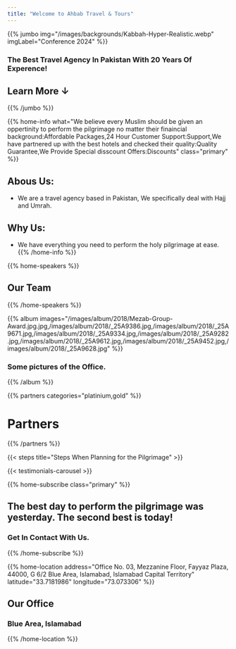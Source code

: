 ```yaml
---
title: "Welcome to Ahbab Travel & Tours"
---
```


{{% jumbo img="/images/backgrounds/Kabbah-Hyper-Realistic.webp" imgLabel="Conference 2024" %}}

### The Best Travel Agency In Pakistan With 20 Years Of Experence!
## Learn More ↓
{{% /jumbo %}}

{{% home-info what="We believe every Muslim should be given an oppertinity to perform the pilgrimage no matter their finaincial background:Affordable Packages,24 Hour Customer Support:Support,We have partnered up with the best hotels and checked their quality:Quality Guarantee,We Provide Special disscount Offers:Discounts" class="primary" %}}
## Abous Us: 
+ We are a travel agency based in Pakistan, We specifically deal with Hajj and Umrah.
## Why Us:
+ We have everything you need to perform the holy pilgrimage at ease.
{{% /home-info %}}

{{% home-speakers %}}
## Our Team
{{% /home-speakers %}}


{{% album images="/images/album/2018/Mezab-Group-Award.jpg.jpg,/images/album/2018/_25A9386.jpg,/images/album/2018/_25A9671.jpg,/images/album/2018/_25A9334.jpg,/images/album/2018/_25A9282.jpg,/images/album/2018/_25A9612.jpg,/images/album/2018/_25A9452.jpg,/images/album/2018/_25A9628.jpg" %}}

### Some pictures of the **Office**.

{{% /album  %}}


{{% partners categories="platinium,gold" %}}
# Partners
{{% /partners %}}

<!-- {{% partners categories="platinium,gold,soutien,media,communautes" %}}
# Partners
{{% /partners %}} -->



{{< steps title="Steps When Planning for the Pilgrimage" >}}


{{< testimonials-carousel >}}



{{% home-subscribe  class="primary" %}}

## The best day to perform the pilgrimage was yesterday. The second best is today!  

### Get In Contact With Us.
{{% /home-subscribe %}}



{{% home-location
    address="Office No. 03, Mezzanine Floor, Fayyaz Plaza, 44000, G 6/2 Blue Area, Islamabad, Islamabad Capital Territory"
    latitude="33.7181986"
    longitude="73.073306" %}} 

## Our Office

### Blue Area, Islamabad



{{% /home-location %}}